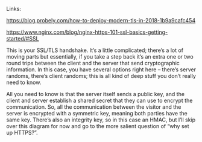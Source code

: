 Links:

https://blog.probely.com/how-to-deploy-modern-tls-in-2018-1b9a9cafc454


https://www.nginx.com/blog/nginx-https-101-ssl-basics-getting-started/#SSL

This is your SSL/TLS handshake. It’s a little complicated; there’s a lot of moving parts but essentially, if you take a step back it’s an extra one or two round trips between the client and the server that send cryptographic information. In this case, you have several options right here – there’s server randoms, there’s client randoms; this is all kind of deep stuff you don’t really need to know.

All you need to know is that the server itself sends a public key, and the client and server establish a shared secret that they can use to encrypt the communication. So, all the communication between the visitor and the server is encrypted with a symmetric key, meaning both parties have the same key. There’s also an integrity key, so in this case an HMAC, but I’ll skip over this diagram for now and go to the more salient question of “why set up HTTPS?”.
